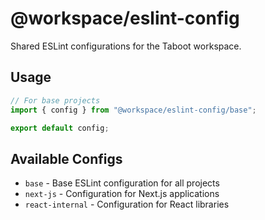 # @workspace/eslint-config

Shared ESLint configurations for the Taboot workspace.

## Usage

```javascript
// For base projects
import { config } from "@workspace/eslint-config/base";

export default config;
```

## Available Configs

- `base` - Base ESLint configuration for all projects
- `next-js` - Configuration for Next.js applications
- `react-internal` - Configuration for React libraries
